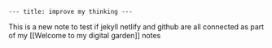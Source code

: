 ```
--- title: improve my thinking ---
```

This is a new note to test if jekyll netlify and github are all connected as part of my [[Welcome to my digital garden]] notes
